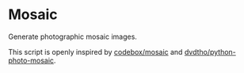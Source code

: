# Mosaic
Generate photographic mosaic images.

This script is openly inspired by [codebox/mosaic](https://github.com/codebox/mosaic) and [dvdtho/python-photo-mosaic](https://github.com/dvdtho/python-photo-mosaic).

